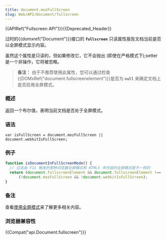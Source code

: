 ```yaml
---
title: document.mozFullScreen
slug: Web/API/Document/fullscreen
---
```

{{APIRef("Fullscreen API")}}{{Deprecated_Header}}

过时的{{domxref("Document")}}接口的 **`fullscreen`** 只读属性报告文档当前是否以全屏模式显示内容。

虽然这个属性是只读的，但如果修改它，它不会抛出 (即使在严格模式下);setter 是一个非操作，它将被忽略。

> **备注：** 由于不推荐使用此属性，您可以通过检查{{DOMxRef("document.fullscreenelement")}}是否为 **`null`** 来确定文档上是否启用全屏模式。

### 概述

返回一个布尔值，表明当前文档是否处于全屏模式。

### 语法

```
var isFullScreen = document.mozFullScreen || document.webkitIsFullScreen;
```

### 例子

```js
function isDocumentInFullScreenMode() {
  // 过去由 F11 触发的那种浏览器全屏模式和 HTML5 中内容的全屏模式是不一样的
  return (document.fullscreenElement && document.fullscreenElement !== null) ||
      (!document.mozFullScreen && !document.webkitIsFullScreen);
}
```

### 备注

查看[使用全屏模式](/zh-CN/docs/Web/API/Fullscreen_API)来了解更多相关内容。

### 浏览器兼容性

{{Compat("api.Document.fullscreen")}}

